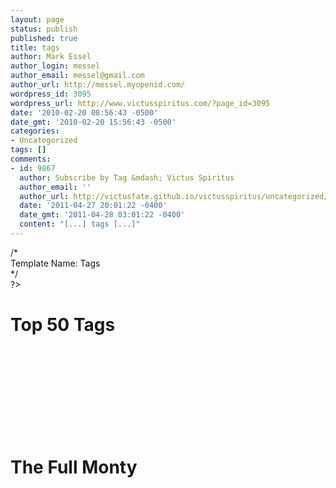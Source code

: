 ```yaml
---
layout: page
status: publish
published: true
title: tags
author: Mark Essel
author_login: messel
author_email: messel@gmail.com
author_url: http://messel.myopenid.com/
wordpress_id: 3095
wordpress_url: http://www.victusspiritus.com/?page_id=3095
date: '2010-02-20 08:56:43 -0500'
date_gmt: '2010-02-20 15:56:43 -0500'
categories:
- Uncategorized
tags: []
comments:
- id: 9867
  author: Subscribe by Tag &mdash; Victus Spiritus
  author_email: ''
  author_url: http://victusfate.github.io/victusspiritus/uncategorized/2011/04/27/subscribe-by-tag/
  date: '2011-04-27 20:01:22 -0400'
  date_gmt: '2011-04-28 03:01:22 -0400'
  content: "[...] tags [...]"
---
```

<p><?php<br />
/*<br />
Template Name: Tags<br />
*/<br />
?></p>
<p><?php get_header(); ?></p>
<div class=”content” id=”content”>
<h1>Top 50 Tags</h1>
<p><?php $space = " "; wp_tag_cloud('smallest=12&largest=30&number=50&separator= '); ?><br />
<br/><br />
<br/><br />
<br/><br />
<br/></p>
<h1>The Full Monty</h1>
<p><?php $space = " "; wp_tag_cloud('smallest=12&largest=30&number=0&separator= '); ?>
</div>
<p><!–end #content–></p>
<p><?php get_sidebar(); ?><br />
<?php get_footer();  ?></p>
